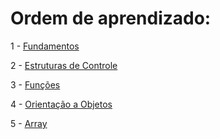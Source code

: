 # Ordem de aprendizado:

1 - [Fundamentos](https://github.com/mixmaxze/startInJS/tree/master/fundamentos)

2 - [Estruturas de Controle](https://github.com/mixmaxze/startInJS/tree/master/estruturasDeControle)

3 - [Funções](https://github.com/mixmaxze/startInJS/tree/master/funcoes)

4 - [Orientação a Objetos](https://github.com/mixmaxze/startInJS/tree/master/objeto)

5 - [Array](https://github.com/mixmaxze/startInJS/tree/master/array)
